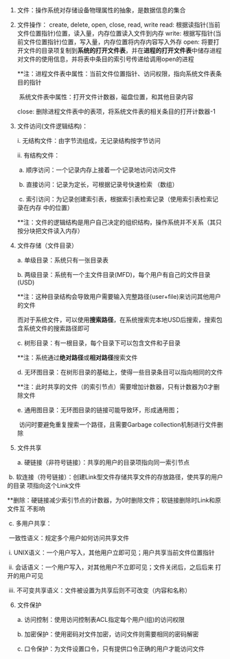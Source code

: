 1. 文件：操作系统对存储设备物理属性的抽象，是数据信息的集合

2. 文件操作： create, delete, open, close, read, write
   read: 根据读指针(当前文件位置指针)位置，读入量，内存位置读入文件到内存
   write: 根据写指针(当前文件位置指针)位置，写入量，内存位置将内存内容写入外存
   open: 将要打开文件的目录项复制到**系统的打开文件表**，并在**进程的打开文件表**中储存进程对文件的使用信息，并将表中条目的索引号传递给调用open的进程

   **注：进程文件表中属性：当前文件位置指针、访问权限，指向系统文件表条目的指针

   ​	  系统文件表中属性：打开文件计数器，磁盘位置，和其他目录内容

   close: 删除进程文件表中的表项，将系统文件表的相关条目的打开计数器-1

3. 文件访问(文件逻辑结构)：

   i. 无结构文件：由字节流组成，无记录结构按字节访问

   ii.  有结构文件：

   ​	a. 顺序访问：一个记录内存上接着一个记录地访问访问文件

   ​	b. 直接访问：记录为定长，可根据记录号快速检索 （数组）

   ​	c. 索引访问：为记录创建索引表，根据索引表检索记录（使用索引表检索记录在内存				中的位置）

   **注：文件的逻辑结构是用户自己决定的组织结构，操作系统并不关系（其只按分块把文件读入内存）

4. 文件存储（文件目录）

   a. 单级目录：系统只有一张目录表

   b. 两级目录：系统有一个主文件目录(MFD)，每个用户有自己的文件目录(USD)

   ​	**注：这种目录结构会导致用户需要输入完整路径(user+file)来访问其他用户的文件

   ​		  而对于系统文件，可以使用**搜索路径**，在系统搜索完本地USD后搜索，搜索包
   ​		  含系统文件的搜索路径即可

   c. 树形目录：有一根目录，每个目录下可以包含文件和子目录

   ​	\**注：系统通过**绝对路径**或**相对路径**搜索文件

   d. 无环图目录：在树形目录的基础上，使得一些目录条目可以指向相同的文件

   ​	**注：此时共享的文件（的索引节点）需要增加计数器，只有计数器为0才删除文件

   e.  通用图目录：无环图目录的链接可能导致环，形成通用图；

   ​	访问时要避免重复搜索一个路径，且需要Garbage collection机制进行文件删除

5. 文件共享

   a. 硬链接（非符号链接）：共享的用户的目录项指向同一索引节点

​	b. 软连接（符号链接）：创建Link型文件存储共享文件的存放路径，使共享的用户的目录						项指向这个Link文件

​	**删除：硬链接减少索引节点的计数器，为0时删除文件；软链接删除时Link和原文件互			不影响

​	c. 多用户共享：

​		一致性语义：规定多个用户如何访问共享文件

​			i. UNIX语义：一个用户写入，其他用户立即可见；用户共享当前文件位置指针

​			ii. 会话语义：一个用户写入，对其他用户不立即可见；文件关闭后，之后后来						打开的用户可见

​			iii. 不可变共享语义：文件被设置为共享后则不可改变（内容和名称）

6. 文件保护

   a. 访问控制：使用访问控制表ACL指定每个用户(组)的访问权限

   b. 加密保护：使用密码对文件加密，访问文件则需要相同的密码解密

   c. 口令保护：为文件设置口令，只有提供口令正确的用户才能访问文件




